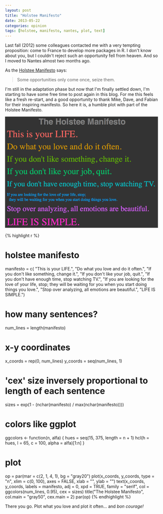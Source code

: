 ```yaml
---
layout: post
title: "Holstee Manifesto"
date: 2013-05-22
categories: opinion
tags: [holstee, manifesto, nantes, plot, text]
---
```


Last fall (2012) some colleagues contacted me with a very tempting proposition: come to 
France to develop more packages in R. I don't know about you, but I couldn't reject such 
an opportunity fell from heaven. And so I moved to Nantes almost two months ago. 

<!--more-->

As the <a title="holstee" href="http://shop.holstee.com/pages/about" target="_blank">Holstee Manifesto</a> 
says:

> Some opportunities only come once, seize them.

I'm still in the adaptation phase but now that I'm finally settled down, I'm starting to 
have some free time to post again in this blog. For me this feels like a fresh re-start, 
and a good opportunity to thank Mike, Dave, and Fabian for their inspiring manifesto. 
So here it is, a humble plot with part of the Holstee Manifesto.

![](/images/holstee.png)

{% highlight r %}
# holstee manifesto
manifesto = c(
  "This is your LIFE.",
  "Do what you love and do it often.",
  "If you don't like something, change it.",
  "If you don't like your job, quit.",
  "If you don't have enough time, stop watching TV.",
  "If you are looking for the love of your life, stop;
  they will be waiting for you when you start doing things you love.",
  "Stop over analyzing, all emotions are beautiful.",
  "LIFE IS SIMPLE.")
  
# how many sentences?
num_lines = length(manifesto)

# x-y coordinates
x_coords = rep(0, num_lines)
y_coords = seq(num_lines, 1)

# 'cex' size inversely proportional to length of each sentence
sizes = exp(1  - (nchar(manifesto) / max(nchar(manifesto))))

# colors like ggplot 
ggcolors <- function(n, alfa) {
  hues = seq(15, 375, length = n + 1)
  hcl(h = hues, l = 65, c = 100, alpha = alfa)[1:n]
}

# plot
op = par(mar = c(2, 1, 4, 1), bg = "gray20")
plot(x_coords, y_coords, type = "n", xlim = c(0, 100),
     axes = FALSE, xlab = "", ylab = "")
text(x_coords, y_coords, labels = manifesto, adj = 0, xpd = TRUE, 
     family = "serif", col = ggcolors(num_lines, 0.95), cex = sizes)
title("The Holstee Manifesto", col.main = "gray50", cex.main = 2)
par(op)
{% endhighlight %}

There you go. Plot what you love and plot it often... and *bon courage!*